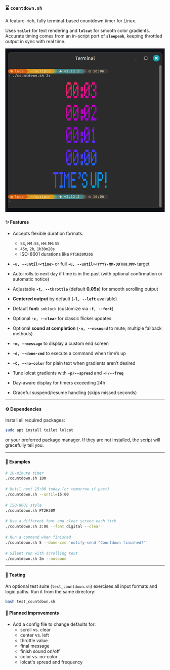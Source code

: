 ### ⌛ `countdown.sh`

A feature-rich, fully terminal-based countdown timer for Linux.

Uses **`toilet`** for text rendering and **`lolcat`** for smooth color gradients.
Accurate timing comes from an in-script port of **`sleepenh`**, keeping throttled output in sync with real time.

<p align="center">
  <img src="docs/screenshot.png" alt="Screenshot of countdown.sh" width="600"/>
</p>

#### ✨ Features

* Accepts flexible duration formats:

  * `SS`, `MM:SS`, `HH:MM:SS`
  * `45m`, `2h`, `1h30m20s`
  * ISO-8601 durations like `PT1H30M20S`
* **`-u, --until=<time>`** or full **`-u, --until=<YYYY-MM-DDTHH:MM>`** target
* Auto-rolls to next day if time is in the past
  (with optional confirmation or automatic notice)
* Adjustable **`-t, --throttle`** (default **0.05s**) for smooth scrolling output
* **Centered output** by default (**`-l, --left`** available)
* Default **font:** `smblock` (customize via **`-f, --font`**)
* Optional **`-c, --clear`** for classic flicker updates
* Optional **sound at completion** (**`-n, --nosound`** to mute; multiple fallback methods)
* **`-m, --message`** to display a custom end screen
* **`-d, --done-cmd`** to execute a command when time’s up
* **`-C, --no-color`** for plain text when gradients aren’t desired
* Tune lolcat gradients with **`-p/--spread`** and **`-F/--freq`**
* Day-aware display for timers exceeding 24h
* Graceful suspend/resume handling (skips missed seconds)

---

#### ⚙️ Dependencies

Install all required packages:

```bash
sudo apt install toilet lolcat
```

or your preferred package manager. If they are not installed, the script will gracefully tell you.

---

#### 🤖 Examples

```bash
# 10-minute timer
./countdown.sh 10m

# Until next 15:00 today (or tomorrow if past)
./countdown.sh --until=15:00

# ISO-8601 style
./countdown.sh PT2H30M

# Use a different font and clear screen each tick
./countdown.sh 3:00 --font digital --clear

# Run a command when finished
./countdown.sh 5 --done-cmd 'notify-send "Countdown finished!"'

# Silent run with scrolling text
./countdown.sh 2m --nosound
```

---

#### 🧪 Testing

An optional test suite (`test_countdown.sh`) exercises all input formats and logic paths.
Run it from the same directory:

```bash
bash test_countdown.sh
```

#### 🚧 Planned improvements

- Add a config file to change defaults for:
  - scroll vs. clear
  - center vs. left
  - throttle value
  - final message
  - finish sound on/off
  - color vs. no-color
  - lolcat's spread and frequency
